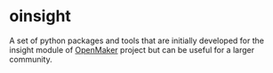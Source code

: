 # oinsight
A set of python packages and tools that are initially developed for the insight module of [OpenMaker](http://openmaker.eu/) project but can be useful for a larger community.
